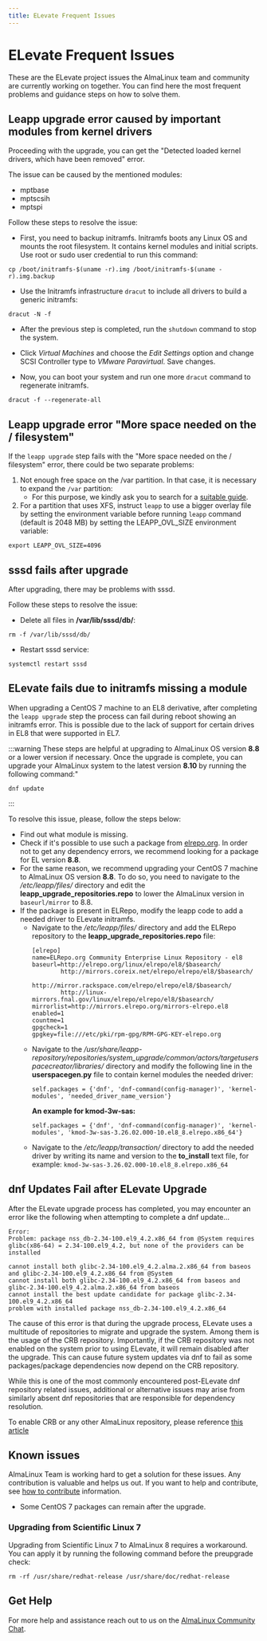 ```yaml
---
title: ELevate Frequent Issues
---
```


# ELevate Frequent Issues

These are the ELevate project issues the AlmaLinux team and community are currently working on together. You can find here the most frequent problems and guidance steps on how to solve them.

## Leapp upgrade error caused by important modules from kernel drivers

Proceeding with the upgrade, you can get the "Detected loaded kernel drivers, which have been removed" error.

The issue can be caused by the mentioned modules:

- mptbase
- mptscsih
- mptspi

Follow these steps to resolve the issue:

- First, you need to backup initramfs. Initramfs boots any Linux OS and mounts the root filesystem. It contains kernel modules and initial scripts. Use root or sudo user credential to run this command:

```
cp /boot/initramfs-$(uname -r).img /boot/initramfs-$(uname -r).img.backup
```

- Use the Initramfs infrastructure `dracut` to include all drivers to build a generic initramfs:

```
dracut -N -f
```

- After the previous step is completed, run the `shutdown` command to stop the system.

- Click _Virtual Machines_ and choose the _Edit Settings_ option and change SCSI Controller type to _VMware Paravirtual_. Save changes.

- Now, you can boot your system and run one more `dracut` command to regenerate initramfs.

```
dracut -f --regenerate-all
```

## Leapp upgrade error "More space needed on the / filesystem"

If the `leapp upgrade` step fails with the "More space needed on the / filesystem" error, there could be two separate problems:

1.  Not enough free space on the /var partition. In that case, it is necessary to expand the `/var` partition:
    - For this purpose, we kindly ask you to search for a [suitable guide](https://docs.icdc.io/en/compute/faq/extenddisk/).
2.  For a partition that uses XFS, instruct `leapp` to use a bigger overlay file by setting the environment variable before running `leapp` command (default is 2048 MB) by setting the LEAPP_OVL_SIZE environment variable:

```
export LEAPP_OVL_SIZE=4096
```

## sssd fails after upgrade

After upgrading, there may be problems with sssd.

Follow these steps to resolve the issue:

- Delete all files in **/var/lib/sssd/db/**:

```
rm -f /var/lib/sssd/db/
```

- Restart sssd service:

```
systemctl restart sssd
```

## ELevate fails due to initramfs missing a module

When upgrading a CentOS 7 machine to an EL8 derivative, after completing the `leapp upgrade` step the process can fail during reboot showing an initramfs error. This is possible due to the lack of support for certain drives in EL8 that were supported in EL7.

:::warning
These steps are helpful at upgrading to AlmaLinux OS version **8.8** or a lower version if necessary. Once the upgrade is complete, you can upgrade your AlmaLinux system to the latest version **8.10** by running the following command:"

```
dnf update
```

:::

To resolve this issue, please, follow the steps below:

- Find out what module is missing.
- Check if it's possible to use such a package from [elrepo.org](https://elrepo.org/wiki/doku.php?id=deviceids). In order not to get any dependency errors, we recommend looking for a package for EL version **8.8**.
- For the same reason, we recommend upgrading your CentOS 7 machine to AlmaLinux OS version **8.8**. To do so, you need to navigate to the _/etc/leapp/files/_ directory and edit the **leapp_upgrade_repositories.repo** to lower the AlmaLinux version in `baseurl/mirror` to 8.8.
- If the package is present in ELRepo, modify the leapp code to add a needed driver to ELevate initramfs.
  - Navigate to the _/etc/leapp/files/_ directory and add the ELRepo repository to the **leapp_upgrade_repositories.repo** file:
    ```
    [elrepo]
    name=ELRepo.org Community Enterprise Linux Repository - el8
    baseurl=http://elrepo.org/linux/elrepo/el8/$basearch/
            http://mirrors.coreix.net/elrepo/elrepo/el8/$basearch/
            http://mirror.rackspace.com/elrepo/elrepo/el8/$basearch/
            http://linux-mirrors.fnal.gov/linux/elrepo/elrepo/el8/$basearch/
    mirrorlist=http://mirrors.elrepo.org/mirrors-elrepo.el8
    enabled=1
    countme=1
    gpgcheck=1
    gpgkey=file:///etc/pki/rpm-gpg/RPM-GPG-KEY-elrepo.org
    ```
  - Navigate to the _/usr/share/leapp-repository/repositories/system_upgrade/common/actors/targetuserspacecreator/libraries/_ directory and modify the following line in the **userspacegen.py** file to contain kernel modules the needed driver:
    ```
    self.packages = {'dnf', 'dnf-command(config-manager)', 'kernel-modules', 'needed_driver_name_version'}
    ```
    **An example for kmod-3w-sas:**
    ```
    self.packages = {'dnf', 'dnf-command(config-manager)', 'kernel-modules', 'kmod-3w-sas-3.26.02.000-10.el8_8.elrepo.x86_64'}
    ```
  - Navigate to the _/etc/leapp/transaction/_ directory to add the needed driver by writing its name and version to the **to_install** text file, for example: `kmod-3w-sas-3.26.02.000-10.el8_8.elrepo.x86_64`

## dnf Updates Fail after ELevate Upgrade

After the ELevate upgrade process has completed, you may encounter an error like the following when attempting to complete a dnf update...

```
Error:
Problem: package nss_db-2.34-100.el9_4.2.x86_64 from @System requires glibc(x86-64) = 2.34-100.el9_4.2, but none of the providers can be installed

cannot install both glibc-2.34-100.el9_4.2.alma.2.x86_64 from baseos and glibc-2.34-100.el9_4.2.x86_64 from @System
cannot install both glibc-2.34-100.el9_4.2.x86_64 from baseos and glibc-2.34-100.el9_4.2.alma.2.x86_64 from baseos
cannot install the best update candidate for package glibc-2.34-100.el9_4.2.x86_64
problem with installed package nss_db-2.34-100.el9_4.2.x86_64
```

The cause of this error is that during the upgrade process, ELevate uses a multitude of repositories to migrate and upgrade the system. Among them is the usage of the CRB repository. Importantly, if the CRB repository was not enabled on the system prior to using ELevate, it will remain disabled after the upgrade. This can cause future system updates via dnf to fail as some packages/package dependencies now depend on the CRB repository.

While this is one of the most commonly encountered post-ELevate dnf repository related issues, additional or alternative issues may arise from similarly absent dnf repositories that are responsible for dependency resolution.

To enable CRB or any other AlmaLinux repository, please reference [this article](/repos/AlmaLinux.html)

## Known issues

AlmaLinux Team is working hard to get a solution for these issues. Any contribution is valuable and helps us out. If you want to help and contribute, see [how to contribute](/elevate/#how-to-contribute) information.

- Some CentOS 7 packages can remain after the upgrade.

### Upgrading from Scientific Linux 7

Upgrading from Scientific Linux 7 to AlmaLinux 8 requires a workaround. You can apply it by running the following command before the preupgrade check:

```
rm -rf /usr/share/redhat-release /usr/share/doc/redhat-release
```

## Get Help

For more help and assistance reach out to us on the [AlmaLinux Community Chat](https://chat.almalinux.org/almalinux/channels/migration).
